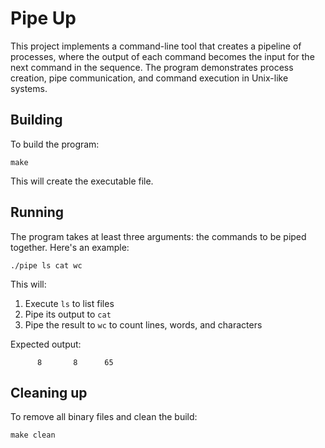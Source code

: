 # Pipe Up

This project implements a command-line tool that creates a pipeline of processes, where the output of each command becomes the input for the next command in the sequence. The program demonstrates process creation, pipe communication, and command execution in Unix-like systems.

## Building

To build the program:
```shell
make
```
This will create the executable file.

## Running

The program takes at least three arguments: the commands to be piped together. Here's an example:

```shell
./pipe ls cat wc
```

This will:
1. Execute `ls` to list files
2. Pipe its output to `cat`
3. Pipe the result to `wc` to count lines, words, and characters

Expected output:
```
      8       8      65
```

## Cleaning up

To remove all binary files and clean the build:
```shell
make clean
```